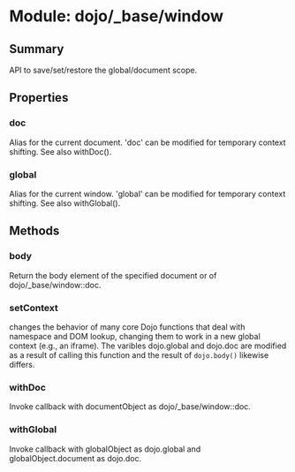 # Module: dojo/_base/window

## Summary

API to save/set/restore the global/document scope.
## Properties

### doc
Alias for the current document. 'doc' can be modified
for temporary context shifting. See also withDoc().

### global
Alias for the current window. 'global' can be modified
for temporary context shifting. See also withGlobal().

## Methods

### body
Return the body element of the specified document or of dojo/_base/window::doc.

### setContext
changes the behavior of many core Dojo functions that deal with
namespace and DOM lookup, changing them to work in a new global
context (e.g., an iframe). The varibles dojo.global and dojo.doc
are modified as a result of calling this function and the result of
`dojo.body()` likewise differs.

### withDoc
Invoke callback with documentObject as dojo/_base/window::doc.

### withGlobal
Invoke callback with globalObject as dojo.global and
globalObject.document as dojo.doc.

